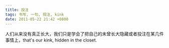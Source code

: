 ```yaml
---
title: 投注
tags: 书写, 一句, 投注, kink
date: 2011-05-22 21:42 +0800
---
```



人们从来没有真正长大，我们只是学会了把自己的未曾长大隐藏或者投注在某几件事情上，that's our kink, hidden in the closet.

